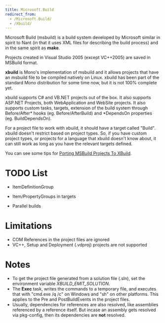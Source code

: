 ```yaml
---
title: Microsoft.Build
redirect_from:
  - /Microsoft.Build/
  - /Xbuild/
---
```


Microsoft Build (msbuild) is a build system developed by Microsoft similar in spirit to Nant (in that it uses XML files for describing the build process) and in the same spirit as **make**.

Projects created in Visual Studio 2005 (except VC++2005) are saved in MSBuild format.

**xbuild** is Mono's implementation of msbuild and it allows projects that have an msbuild file to be compiled natively on Linux. xbuild has been part of the standard Mono distribution for some time now, but it is not 100% complete yet.

xbuild supports C\# and VB.NET projects out of the box. It also supports ASP.NET Projects, both WebApplication and WebSite projects. It also supports custom tasks, targets, extension of the build system through Before/After\* hooks (eg. Before/AfterBuild) and \*DependsOn properties (eg. BuildDependsOn).

For a project file to work with xbuild, it should have a target called "Build". xbuild doesn't restrict based on project types. So, if you have custom project types, or projects for a language that xbuild doesn't know about, it can still work as long as you have the relevant targets defined.

You can see some tips for [Porting MSBuild Projects To XBuild](/archived/porting_msbuild_projects_to_xbuild "Porting MSBuild Projects To XBuild").

TODO List
=========

-   ItemDefinitionGroup
-   Item/PropertyGroups in targets

-   Parallel builds

Limitations
===========

-   COM References in the project files are ignored
-   VC++, Setup and Deployment (.vdproj) projects are not supported

Notes
=====

-   To get the project file generated from a solution file (.sln), set the environment variable *XBUILD\_EMIT\_SOLUTION*.
-   The **Exec** task, writes the commands to a temporary file, and executes that with "cmd.exe /q /c" on Windows and "sh" on other platforms. This applies to the Pre and PostBuildEvents in the project files.
-   Usually, dependencies for references are also resolved, like assemblies referenced by a reference itself. But incase an assembly gets resolved via pkg-config, then its dependencies are **not** resolved.


